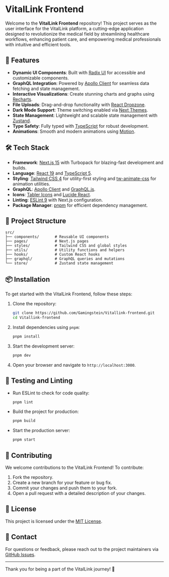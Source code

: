 # VitalLink Frontend

Welcome to the **VitalLink Frontend** repository! This project serves as the user interface for the VitalLink platform, a cutting-edge application designed to revolutionize the medical field by streamlining healthcare workflows, enhancing patient care, and empowering medical professionals with intuitive and efficient tools.

## 🚀 Features

- **Dynamic UI Components**: Built with [Radix UI](https://www.radix-ui.com/) for accessible and customizable components.
- **GraphQL Integration**: Powered by [Apollo Client](https://www.apollographql.com/docs/react/) for seamless data fetching and state management.
- **Interactive Visualizations**: Create stunning charts and graphs using [Recharts](https://recharts.org/).
- **File Uploads**: Drag-and-drop functionality with [React Dropzone](https://react-dropzone.js.org/).
- **Dark Mode Support**: Theme switching enabled via [Next Themes](https://github.com/pacocoursey/next-themes).
- **State Management**: Lightweight and scalable state management with [Zustand](https://zustand-demo.pmnd.rs/).
- **Type Safety**: Fully typed with [TypeScript](https://www.typescriptlang.org/) for robust development.
- **Animations**: Smooth and modern animations using [Motion](https://motion.dev/).

## 🛠️ Tech Stack

- **Framework**: [Next.js 15](https://nextjs.org/) with Turbopack for blazing-fast development and builds.
- **Language**: [React 19](https://react.dev/) and [TypeScript 5](https://www.typescriptlang.org/).
- **Styling**: [Tailwind CSS 4](https://tailwindcss.com/) for utility-first styling and [tw-animate-css](https://github.com/benface/tw-animate-css) for animation utilities.
- **GraphQL**: [Apollo Client](https://www.apollographql.com/docs/react/) and [GraphQL.js](https://graphql.org/).
- **Icons**: [Tabler Icons](https://tabler-icons.io/) and [Lucide React](https://lucide.dev/).
- **Linting**: [ESLint 9](https://eslint.org/) with Next.js configuration.
- **Package Manager**: [pnpm](https://pnpm.io/) for efficient dependency management.

## 📂 Project Structure

```
src/
├── components/       # Reusable UI components
├── pages/            # Next.js pages
├── styles/           # Tailwind CSS and global styles
├── utils/            # Utility functions and helpers
├── hooks/            # Custom React hooks
├── graphql/          # GraphQL queries and mutations
└── store/            # Zustand state management
```

## 📦 Installation

To get started with the VitalLink Frontend, follow these steps:

1. Clone the repository:

   ```bash
   git clone https://github.com/Gamingstein/Vitallink-frontend.git
   cd Vitallink-frontend
   ```

2. Install dependencies using `pnpm`:

   ```bash
   pnpm install
   ```

3. Start the development server:

   ```bash
   pnpm dev
   ```

4. Open your browser and navigate to `http://localhost:3000`.

## 🧪 Testing and Linting

- Run ESLint to check for code quality:

  ```bash
  pnpm lint
  ```

- Build the project for production:

  ```bash
  pnpm build
  ```

- Start the production server:
  ```bash
  pnpm start
  ```

## 🌟 Contributing

We welcome contributions to the VitalLink Frontend! To contribute:

1. Fork the repository.
2. Create a new branch for your feature or bug fix.
3. Commit your changes and push them to your fork.
4. Open a pull request with a detailed description of your changes.

## 📄 License

This project is licensed under the [MIT License](LICENSE).

## 📧 Contact

For questions or feedback, please reach out to the project maintainers via [GitHub Issues](https://github.com/Gamingstein/Vitallink-frontend/issues).

---

Thank you for being a part of the VitalLink journey! 🚀
